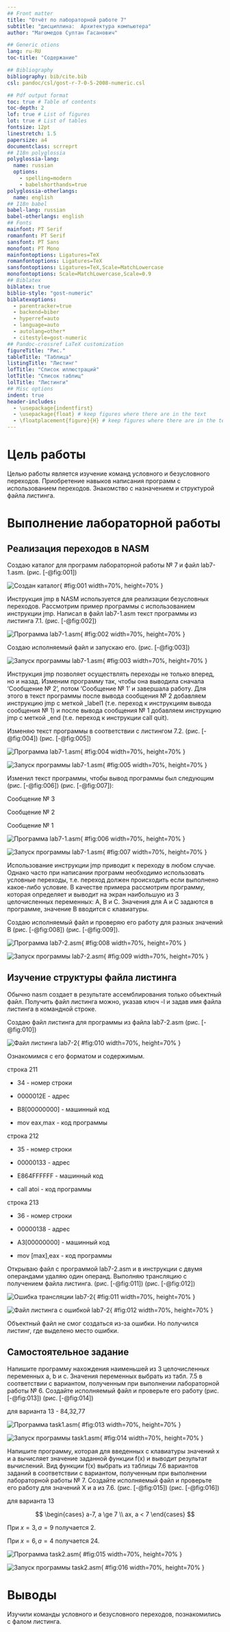 ```yaml
---
## Front matter
title: "Отчёт по лабораторной работе 7"
subtitle: "дисциплина:	Архитектура компьютера"
author: "Магомедов Султан Гасанович"

## Generic otions
lang: ru-RU
toc-title: "Содержание"

## Bibliography
bibliography: bib/cite.bib
csl: pandoc/csl/gost-r-7-0-5-2008-numeric.csl

## Pdf output format
toc: true # Table of contents
toc-depth: 2
lof: true # List of figures
lot: true # List of tables
fontsize: 12pt
linestretch: 1.5
papersize: a4
documentclass: scrreprt
## I18n polyglossia
polyglossia-lang:
  name: russian
  options:
	- spelling=modern
	- babelshorthands=true
polyglossia-otherlangs:
  name: english
## I18n babel
babel-lang: russian
babel-otherlangs: english
## Fonts
mainfont: PT Serif
romanfont: PT Serif
sansfont: PT Sans
monofont: PT Mono
mainfontoptions: Ligatures=TeX
romanfontoptions: Ligatures=TeX
sansfontoptions: Ligatures=TeX,Scale=MatchLowercase
monofontoptions: Scale=MatchLowercase,Scale=0.9
## Biblatex
biblatex: true
biblio-style: "gost-numeric"
biblatexoptions:
  - parentracker=true
  - backend=biber
  - hyperref=auto
  - language=auto
  - autolang=other*
  - citestyle=gost-numeric
## Pandoc-crossref LaTeX customization
figureTitle: "Рис."
tableTitle: "Таблица"
listingTitle: "Листинг"
lofTitle: "Список иллюстраций"
lotTitle: "Список таблиц"
lolTitle: "Листинги"
## Misc options
indent: true
header-includes:
  - \usepackage{indentfirst}
  - \usepackage{float} # keep figures where there are in the text
  - \floatplacement{figure}{H} # keep figures where there are in the text
---
```


# Цель работы

Целью работы является изучение команд условного и безусловного переходов. Приобретение навыков написания программ с использованием переходов. Знакомство с назначением и структурой файла листинга.

# Выполнение лабораторной работы

## Реализация переходов в NASM

Создаю каталог для программ лабораторной работы № 7 и файл lab7-1.asm. (рис. [-@fig:001])

![Создан каталог](image/01.png){ #fig:001 width=70%, height=70% }

Инструкция jmp в NASM используется для реализации безусловных переходов. Рассмотрим пример программы с использованием инструкции jmp.
Написал в файл lab7-1.asm текст программы из листинга 7.1. (рис. [-@fig:002])

![Программа lab7-1.asm](image/02.png){ #fig:002 width=70%, height=70% }

Создаю исполняемый файл и запускаю его. (рис. [-@fig:003])

![Запуск программы lab7-1.asm](image/03.png){ #fig:003 width=70%, height=70% }

Инструкция jmp позволяет осуществлять переходы не только вперед, но и назад. 
Изменим программу так, чтобы она выводила сначала ‘Сообщение № 2’, потом ‘Сообщение № 1’ и завершала работу. 
Для этого в текст программы после вывода сообщения № 2 добавляем инструкцию jmp с меткой _label1 (т.е. переход к инструкциям вывода сообщения № 1) и после вывода сообщения № 1 добавляем инструкцию jmp с меткой _end 
(т.е. переход к инструкции call quit). 

Изменяю текст программы в соответствии с листингом 7.2. (рис. [-@fig:004]) (рис. [-@fig:005])

![Программа lab7-1.asm](image/03.png){ #fig:004 width=70%, height=70% }

![Запуск программы lab7-1.asm](image/04.png){ #fig:005 width=70%, height=70% }

Изменил текст программы, чтобы вывод программы был следующим (рис. [-@fig:006]) (рис. [-@fig:007]):

Сообщение № 3 

Сообщение № 2 

Сообщение № 1


![Программа lab7-1.asm](image/06.png){ #fig:006 width=70%, height=70% }

![Запуск программы lab7-1.asm](image/07.png){ #fig:007 width=70%, height=70% }

Использование инструкции jmp приводит к переходу в любом случае. 
Однако часто при написании программ необходимо использовать условные переходы, 
т.е. переход должен происходить если выполнено какое-либо условие. 
В качестве примера рассмотрим программу, которая определяет и выводит на экран наибольшую из 3 целочисленных переменных: A, B и C. 
Значения для A и C задаются в программе, значение B вводится с клавиатуры. 

Создаю исполняемый файл и проверяю его работу для разных значений B (рис. [-@fig:008]) (рис. [-@fig:009]).

![Программа lab7-2.asm](image/08.png){ #fig:008 width=70%, height=70% }

![Запуск программы lab7-2.asm](image/09.png){ #fig:009 width=70%, height=70% }

## Изучение структуры файла листинга

Обычно nasm создает в результате ассемблирования только объектный файл. 
Получить файл листинга можно, указав ключ -l и задав имя файла листинга в командной строке. 

Создаю файл листинга для программы из файла lab7-2.asm (рис. [-@fig:010])

![Файл листинга lab7-2](image/10.png){ #fig:010 width=70%, height=70% }

Ознакомимся с его форматом и содержимым. 

строка 211

* 34 - номер строки

* 0000012E - адрес

* B8[00000000] - машинный код

* mov eax,max - код программы

строка 212

* 35 - номер строки

* 00000133 - адрес

* E864FFFFFF - машинный код

* call atoi - код программы

строка 213

* 36 - номер строки

* 00000138 - адрес

* A3[00000000] - машинный код

* mov [max],eax - код программы

Открываю файл с программой lab7-2.asm и в инструкции с двумя операндами удаляю один операнд. 
Выполняю трансляцию с получением файла листинга. (рис. [-@fig:011]) (рис. [-@fig:012])

![Ошибка трансляции lab7-2](image/11.png){ #fig:011 width=70%, height=70% }

![Файл листинга с ошибкой lab7-2](image/12.png){ #fig:012 width=70%, height=70% }

Объектный файл не смог создаться из-за ошибки. Но получился листинг, где выделено место ошибки.

## Самостоятельное задание

Напишите программу нахождения наименьшей из 3 целочисленных переменных a, b и c. 
Значения переменных выбрать из табл. 7.5 в соответствии с вариантом, полученным при выполнении лабораторной работы № 6.
Создайте исполняемый файл и проверьте его работу (рис. [-@fig:013]) (рис. [-@fig:014])

для варианта 13 - 84,32,77

![Программа task1.asm](image/13.png){ #fig:013 width=70%, height=70% }

![Запуск программы task1.asm](image/14.png){ #fig:014 width=70%, height=70% }

Напишите программу, которая для введенных с клавиатуры значений x и a вычисляет значение заданной функции f(x) и выводит результат вычислений. 
Вид функции f(x) выбрать из таблицы 7.6 вариантов заданий в соответствии с вариантом, полученным при выполнении лабораторной работы № 7. 
Создайте исполняемый файл и проверьте его работу для значений X и a из 7.6. (рис. [-@fig:015]) (рис. [-@fig:016])

для варианта 13

$$
 \begin{cases}
	a-7, a \ge 7
	\\   
	ax, a < 7
 \end{cases}
$$

При $x=3, a=9$ получается 2.

При $x=6, a=4$ получается 24.

![Программа task2.asm](image/15.png){ #fig:015 width=70%, height=70% }

![Запуск программы task2.asm](image/16.png){ #fig:016 width=70%, height=70% }

# Выводы

Изучили команды условного и безусловного переходов, познакомились с фалом листинга.